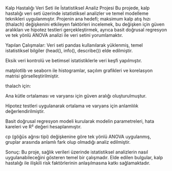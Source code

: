 Kalp Hastalığı Veri Seti ile İstatistiksel Analiz Projesi
Bu projede, kalp hastalığı veri seti üzerinde istatistiksel analizler ve temel modelleme teknikleri uygulanmıştır. Projenin ana hedefi; maksimum kalp atış hızı (thalach) değişkenini etkileyen faktörleri incelemek, bu değişken için güven aralıkları ve hipotez testleri gerçekleştirmek, ayrıca basit doğrusal regresyon ve tek yönlü ANOVA analizi ile veri setini yorumlamaktır.

Yapılan Çalışmalar:
Veri seti pandas kullanılarak yüklenmiş, temel istatistiksel bilgiler (head(), info(), describe()) elde edilmiştir.

Eksik veri kontrolü ve betimsel istatistiklerle veri keşfi yapılmıştır.

matplotlib ve seaborn ile histogramlar, saçılım grafikleri ve korelasyon matrisi görselleştirilmiştir.

thalach için:

Ana kütle ortalaması ve varyansı için güven aralığı oluşturulmuştur.

Hipotez testleri uygulanarak ortalama ve varyans için anlamlılık değerlendirilmiştir.

Basit doğrusal regresyon modeli kurularak modelin parametreleri, hata kareleri ve R² değeri hesaplanmıştır.

cp (göğüs ağrısı tipi) değişkenine göre tek yönlü ANOVA uygulanmış, gruplar arasında anlamlı fark olup olmadığı analiz edilmiştir.

Sonuç:
Bu proje, sağlık verileri üzerinde istatistiksel analizlerin nasıl uygulanabileceğini gösteren temel bir çalışmadır. Elde edilen bulgular, kalp hastalığı ile ilişkili risk faktörlerinin anlaşılmasına katkı sağlamaktadır.

